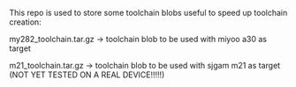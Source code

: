 This repo is used to store some toolchain blobs useful to speed up toolchain creation:

my282_toolchain.tar.gz  -> toolchain blob to be used with miyoo a30 as target

m21_toolchain.tar.gz  -> toolchain blob to be used with sjgam m21 as target (NOT YET TESTED ON A REAL DEVICE!!!!!)
